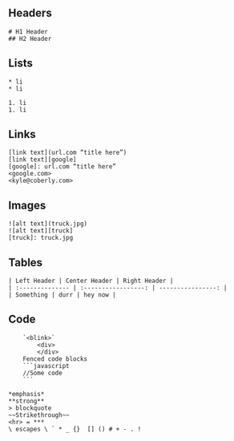 ## Headers

```
# H1 Header
## H2 Header
```

## Lists

```
* li
* li

1. li
1. li
```

## Links

```
[link text](url.com “title here”)
[link text][google]
[google]: url.com “title here”
<google.com>
<kyle@coberly.com>
```

## Images

```
![alt text](truck.jpg)
![alt text][truck]
[truck]: truck.jpg
```

## Tables

```
| Left Header | Center Header | Right Header |
| :-------------- | :-----------------: | ----------------: |
| Something | durr | hey now |
```

## Code

```
    `<blink>`
        <div>
        </div>
    Fenced code blocks
    ```javascript
    //Some code
    ```
```

```
*emphasis*
**strong**
> blockquote
~~Strikethrough~~
<hr> = ***
\ escapes \ ` * _ {}  [] () # + - . !
```
